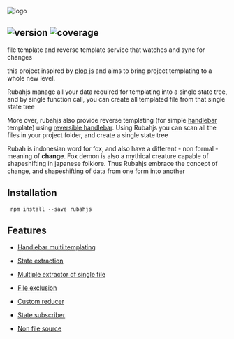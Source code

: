 ![logo](http://static.averism.com/rubahjs_banner.png)

![version](https://img.shields.io/badge/version-0.3.1-brightgreen.svg)
![coverage](https://img.shields.io/badge/coverage-52%25-b74800.svg)
---
file template and reverse template service that watches and sync for changes

this project inspired by [plop js](https://plopjs.com/) and aims to bring project templating to a whole new level. 

Rubahjs manage all your data required for templating into a single state tree, and by single function call, you can create all templated file from that single state tree

More over, rubahjs also provide reverse templating (for simple [handlebar](https://handlebarsjs.com/) template) using [reversible handlebar](https://github.com/averman/reversible-handlebars). Using Rubahjs you can scan all the files in your project folder, and create a single state tree

Rubah is indonesian word for fox, and also have a different - non formal - meaning of **change**. Fox demon is also a mythical creature capable of shapeshifting in japanese folklore. Thus Rubahjs embrace the concept of change, and shapeshifting of data from one form into another
## Installation
``` npm install --save rubahjs```

## Features

- [Handlebar multi templating](documentation/feature/handlebarMultiTemplating.md)


- [State extraction](documentation/feature/stateExtraction.md)


- [Multiple extractor of single file](documentation/feature/multipleExtractorOfSingleFile.md)


- [File exclusion](documentation/feature/fileExclusion.md)


- [Custom reducer](documentation/feature/customReducer.md)


- [State subscriber](documentation/feature/stateSubscriber.md)


- [Non file source](documentation/feature/nonFileSource.md)


